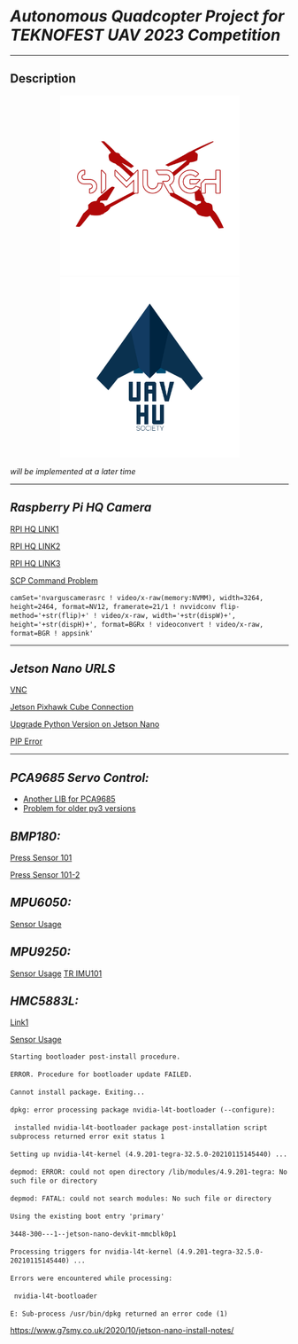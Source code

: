 

# *Autonomous Quadcopter Project for TEKNOFEST UAV 2023 Competition*


---
## Description
<p align="center">
<img src="simurghLogo.png"  width="325" > <img src="huuav.png" width="325"  >
</p>

*will be implemented at a later time*


---
## ***Raspberry Pi HQ Camera***

[RPI HQ LINK1](
 https://www.hackster.io/SaadTiwana/embedded-diaries-how-to-use-rpi-hq-camera-with-jetson-e2063e)

[RPI HQ LINK2](https://github.com/RidgeRun/NVIDIA-Jetson-IMX477-RPIV3)

[RPI HQ LINK3](https://developer.ridgerun.com/wiki/index.php?title=Raspberry_Pi_HQ_camera_IMX477_Linux_driver_for_Jetson#Installing_the_Driver_-_Option_A:_Debian_Packages_.28Recommended.29) 

[SCP Command Problem](https://unix.stackexchange.com/questions/47909/transfer-files-using-scp-permission-denied)
```
camSet='nvarguscamerasrc ! video/x-raw(memory:NVMM), width=3264, height=2464, format=NV12, framerate=21/1 ! nvvidconv flip-method='+str(flip)+' ! video/x-raw, width='+str(dispW)+', height='+str(dispH)+', format=BGRx ! videoconvert ! video/x-raw, format=BGR ! appsink'
```
---
## ***Jetson Nano URLS***

[VNC](https://developer.nvidia.com/embedded/learn/tutorials/vnc-setup)

[Jetson Pixhawk Cube  Connection](https://www.hackster.io/Matchstic/connecting-pixhawk-to-raspberry-pi-and-nvidia-jetson-b263a7)

[Upgrade Python Version on Jetson Nano](https://stackoverflow.com/questions/60824700/how-to-install-python3-9-on-linux-ubuntu-terminal)


[PIP Error](https://stackoverflow.com/questions/44967202/pip-is-showing-error-lsb-release-a-returned-non-zero-exit-status-1)

---
 

## ***PCA9685 Servo Control:***

- [Another LIB for PCA9685](https://github.com/adafruit/Adafruit_CircuitPython_PCA9685)
- [Problem for older py3 versions](https://github.com/adafruit/Adafruit_Python_PlatformDetect/issues/225)
## ***BMP180:*** 

[Press Sensor 101](https://learn.sparkfun.com/tutorials/bmp180-barometric-pressure-sensor-hookup-/all)

[Press Sensor 101-2](https://how2electronics.com/bmp180-altitude-pressure-temperature-measurement/)

## ***MPU6050:***
[Sensor Usage](https://automaticaddison.com/visualize-imu-data-using-the-mpu6050-ros-and-jetson-nano/)
## ***MPU9250:***
[Sensor Usage](https://medium.com/@niru5/hands-on-with-rpi-and-mpu9250-part-3-232378fa6dbc)
[TR IMU101](https://medium.com/@mail.mehmetak/mpu-9250-genel-bak%C4%B1%C5%9F-f488dbdd7f6d)
## ***HMC5883L:***
[Link1](https://blog.csdn.net/ManWZD/article/details/103147985)

[Sensor Usage](https://www.instructables.com/Configure-read-data-calibrate-the-HMC5883L-digital/)


```
Starting bootloader post-install procedure.

ERROR. Procedure for bootloader update FAILED.

Cannot install package. Exiting...

dpkg: error processing package nvidia-l4t-bootloader (--configure):

 installed nvidia-l4t-bootloader package post-installation script subprocess returned error exit status 1
 
Setting up nvidia-l4t-kernel (4.9.201-tegra-32.5.0-20210115145440) ...

depmod: ERROR: could not open directory /lib/modules/4.9.201-tegra: No such file or directory

depmod: FATAL: could not search modules: No such file or directory

Using the existing boot entry 'primary'

3448-300---1--jetson-nano-devkit-mmcblk0p1

Processing triggers for nvidia-l4t-kernel (4.9.201-tegra-32.5.0-20210115145440) ...

Errors were encountered while processing:

 nvidia-l4t-bootloader
 
E: Sub-process /usr/bin/dpkg returned an error code (1)
```

https://www.g7smy.co.uk/2020/10/jetson-nano-install-notes/

